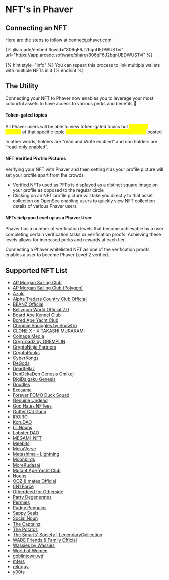# NFT's in Phaver

## Connecting an NFT

Here are the steps to follow at [connect.phaver.com](https://connect.phaver.com/):&#x20;

{% @arcade/embed flowId="806qF6J2bqnUEDWUSTvi" url="https://app.arcade.software/share/806qF6J2bqnUEDWUSTvi" %}

{% hint style="info" %}
You can repeat this process to link multiple wallets with multiple NFTs in it
{% endhint %}

## The Utility&#x20;

Connecting your NFT to Phaver now enables you to leverage your most colourful assets to have access to various perks and benefits 🎫

#### Token-gated topics

All Phaver users will be able to view token-gated topics but <mark style="color:yellow;">only NFT holders</mark> of that specific topic <mark style="color:yellow;">will be able to interact with the content</mark> posted

In other words, holders are “read and Write enabled” and non holders are “read-only enabled”.

#### NFT Verified Profile Pictures

Verifying your NFT with Phaver and then setting it as your profile picture will set your profile apart from the crowds

* Verified NFTs used as PFPs is displayed as a distinct square image on your profile as opposed to the regular circle
* Clicking on an NFT profile picture will take you directly to that asset collection on OpenSea enabling users to quickly view NFT collection details of various Phaver users

#### NFTs help you Level up as a Phaver User

Phaver has a number of verification levels that become achievable by a user completing certain verification tasks or verification proofs. Achieving these levels allows for increased perks and rewards at each tier.

Connecting a Phaver whitelisted NFT as one of the verification proofs enables a user to become Phaver Level 2 verified.&#x20;

## Supported NFT List

* [AP Morgan Sailing Club ](https://opensea.io/collection/ap-morgan-sailing-club-ethereum)
* [AP Morgan Sailing Club (Polygon)](https://opensea.io/collection/ap-morgan-sailing-club-polygon)
* [Azuki](https://opensea.io/collection/azuki)
* [Alpha Traders Country Club Official](https://opensea.io/collection/atcc)
* [BEANZ Official](https://opensea.io/collection/beanzofficial)
* [Bellygom World Official 2.0](https://opensea.io/collection/bellygom-world-official-season-2)
* [Board Ape Kennel Club](https://opensea.io/collection/bored-ape-kennel-club)
* [Bored Ape Yacht Club](https://opensea.io/collection/boredapeyachtclub)
* [Chromie Squiggles by Snowfro](https://opensea.io/collection/chromie-squiggle-by-snowfro)
* [CLONE X - X TAKASHI MURAKAMI](https://opensea.io/collection/clonex)
* [Coinage Media](https://www.coinage.media/about#mint)
* [CrypToadz by GREMPLIN](https://opensea.io/collection/cryptoadz-by-gremplin)
* [CryptoNinja Partners](https://opensea.io/collection/cryptoninjapartners-v2)
* [CryptoPunks](https://opensea.io/collection/cryptopunks)
* [CyberKongz ](https://opensea.io/collection/cyberkongz)
* [DeGods](https://opensea.io/collection/degods)
* [Deadfellaz ](https://opensea.io/collection/deadfellaz)
* [DenDekaDen Genesis Omikuji](https://opensea.io/collection/dendekaden)
* [DigiDaigaku Genesis](https://opensea.io/collection/digidaigaku)
* [Doodles](https://opensea.io/collection/doodles-official)
* [Exosama ](https://opensea.io/collection/exosama-expect-chaos)
* [Forever FOMO Duck Squad](https://opensea.io/collection/forever-fomo-duck-squad)
* [Genuine Undead](https://opensea.io/collection/genuine-undead)
* [God Hates NFTees](https://opensea.io/collection/godhatesnftees)
* [Gutter Cat Gang](https://opensea.io/collection/guttercatgang)
* [IROIRO ](https://opensea.io/collection/iroiro)
* [KoruDAO ](https://opensea.io/collection/korudao)
* [Lil Nouns](https://opensea.io/collection/lil-nouns)
* [Lobster DAO](https://opensea.io/collection/lobsterdao)
* [MEGAMI\_NFT](https://opensea.io/collection/megaminft)
* [Meebits](https://opensea.io/collection/meebits)
* [MekaVerse](https://opensea.io/collection/mekaverse)
* [Metashima - Lightning](https://opensea.io/collection/or-metashima-lightning)
* [Moonbirds](https://opensea.io/collection/proof-moonbirds)
* [MoreKudasai](https://opensea.io/collection/morekudasai)
* [Mutant Ape Yacht Club](https://opensea.io/collection/mutant-ape-yacht-club)
* [Nouns](https://opensea.io/collection/nouns)
* [OOZ & mates Official](https://opensea.io/collection/ooz-mates-official)
* [0N1 Force](https://opensea.io/collection/0n1-force)
* [Otherdeed for Otherside](https://opensea.io/collection/otherdeed)
* [Party Degenerates](https://opensea.io/collection/partydegenerates)
* [Permies](https://opensea.io/collection/permies)
* [Pudgy Penguins](https://opensea.io/collection/pudgypenguins)
* [Sappy Seals](https://opensea.io/collection/sappy-seals)
* [Social Noun](https://opensea.io/collection/social-noun)
* [The Captainz](https://opensea.io/collection/thecaptainz)
* [The Potatoz](https://opensea.io/collection/thepotatoz)
* [The Smurfs' Society | LegendaryCollection](https://opensea.io/collection/the-smurfs-society-legendary)
* [WADE Friends & Family Official](https://opensea.io/collection/wade-official)
* [Wassies by Wassies](https://opensea.io/collection/wassiesbywassies)
* [World of Women](https://opensea.io/collection/world-of-women-nft)
* [goblintown.wtf](https://opensea.io/collection/goblintownwtf)
* [mfers ](https://opensea.io/collection/mfers)
* [rektguy](https://opensea.io/collection/rektguy)
* [y00ts ](https://opensea.io/collection/y00ts)

